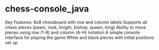 # chess-console_java
 Key Features: 8x8 chessboard with row and column labels Supports all chess pieces (pawn, rook, knight, bishop, queen, king) Ability to move pieces using row (1-8) and column (A-H) notation A simple console interface for playing the game White and black pieces with initial positions set up
